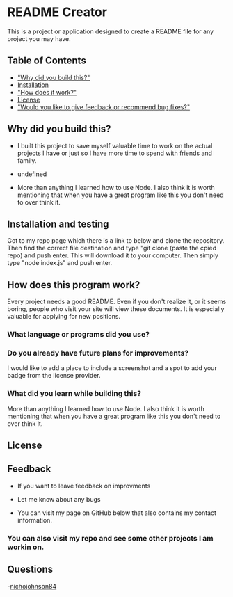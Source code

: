 
# README Creator

This is a project or application designed to create a README file for any project you may have.

## Table of Contents
- ["Why did you build this?"](#reason)
- [Installation](#installation)
- ["How does it work?"](#usage)
- [License](#license)
- ["Would you like to give feedback or recommend bug fixes?"](#feedback)

## Why did you build this?

- I built this project to save myself valuable time to work on the actual projects I have or just so I have more time to spend with friends and family.

- undefined

- More than anything I learned how to use Node.  I also think it is worth mentioning that when you have a great program like this you don't need to over think it.

## Installation and testing

Got to my repo page which there is a link to below and clone the repository.  Then find the correct file destination and type "git clone (paste the cpied repo) and push enter.  This will download it to your computer.  Then simply type "node index.js" and push enter.

## How does this program work?

Every project needs a good README. Even if you don't realize it, or it seems boring, people who visit your site will view these documents. It is especially valuable for applying for new positions.

### What language or programs did you use?



### Do you already have future plans for improvements?

I would like to add a place to include a screenshot and a spot to add your badge from the license provider.

### What did you learn while building this?

More than anything I learned how to use Node.  I also think it is worth mentioning that when you have a great program like this you don't need to over think it.

## License



## Feedback

- If you want to leave feedback on improvments

- Let me know about any bugs

- You can visit my page on GitHub below that also contains my contact information.

### You can also visit my repo and see some other projects I am workin on.

## Questions
 -[nichojohnson84](https://github.com/nichojohnson84)
